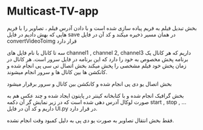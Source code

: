 # Multicast-TV-app

بخش تبدیل فیلم به فریم پیاده سازی شده است و با دادن آدرس فیلم ، تصاویر را با فریم هایی که بهش دادیم در فایل save در همان مسیر ذخیره میکند و کد آن در فایل convertVideoToimg قرار دارد

سه تا کانال با نام فایل های channel1 , channel 2, channel3 داریم که هر کانال یک برنامه پخش مخصوص به خود را دارد که این برنامه در فایل سرور است. هر کانال در زمان پخش خود فیلم مشخصی را پخش میکند
بخش اتصال تی سی پی انجام شده و کانکشن ها بین کانال ها و سرور انجام میشوند.

بخش اتصال یو دی پی انجام شده و کانکشن بین کانال و سرور برقرار میشود

بخش گرافیک انجام شده و با کتابخانه کینتر در پایتون ایجاد شده و چند عکس هم به صورت لوکال آدرس دهی شده است که در زیر نمایش گر آن دکمه start , stop , ... داریم و کد آن در فایل UI.py در قرار دارد.

فقط بخش انتقال تصاویر به صورت یو دی پی به دلیل کمبود وقت انجام نشده.
